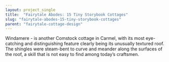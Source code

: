 ```yaml
---
layout: project_single
title:  "Fairytale Abodes: 15 Tiny Storybook Cottages"
slug: "fairytale-abodes-15-tiny-storybook-cottages"
parent: "fairytale-cottage-design"
---
```

Windamere - is another Comstock cottage in Carmel, with its most eye-catching and distinguishing feature clearly being its unusually textured roof. The shingles were steam-bent to curve and meander along the surfaces of the roof, a skill that is not easy to find among today’s craftsmen.